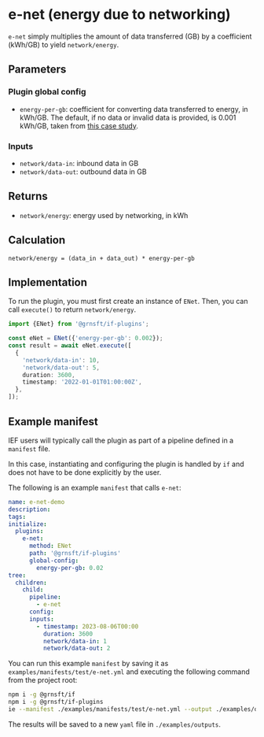 # e-net (energy due to networking)

`e-net` simply multiplies the amount of data transferred (GB) by a coefficient (kWh/GB) to yield `network/energy`.

## Parameters

### Plugin global config

- `energy-per-gb`: coefficient for converting data transferred to energy, in kWh/GB. The default, if no data or invalid data is provided, is 0.001 kWh/GB, taken from [this case study](https://github.com/Green-Software-Foundation/sci-guide/blob/dev/use-case-submissions/msft-eShoppen.md).

### Inputs

- `network/data-in`: inbound data in GB
- `network/data-out`: outbound data in GB

## Returns

- `network/energy`: energy used by networking, in kWh

## Calculation

```psuedocode
network/energy = (data_in + data_out) * energy-per-gb
```

## Implementation

To run the plugin, you must first create an instance of `ENet`. Then, you can call `execute()` to return `network/energy`.

```typescript
import {ENet} from '@grnsft/if-plugins';

const eNet = ENet({'energy-per-gb': 0.002});
const result = await eNet.execute([
  {
    'network/data-in': 10,
    'network/data-out': 5,
    duration: 3600,
    timestamp: '2022-01-01T01:00:00Z',
  },
]);
```

## Example manifest

IEF users will typically call the plugin as part of a pipeline defined in
a `manifest` file.

In this case, instantiating and configuring the plugin is
handled by `if` and does not have to be done explicitly by
the user.

The following is an example `manifest` that calls `e-net`:

```yaml
name: e-net-demo
description:
tags:
initialize:
  plugins:
    e-net:
      method: ENet
      path: '@grnsft/if-plugins'
      global-config:
        energy-per-gb: 0.02
tree:
  children:
    child:
      pipeline:
        - e-net
      config:
      inputs:
        - timestamp: 2023-08-06T00:00
          duration: 3600
          network/data-in: 1
          network/data-out: 2
```

You can run this example `manifest` by saving it as `examples/manifests/test/e-net.yml` and executing the following command from the project root:

```sh
npm i -g @grnsft/if
npm i -g @grnsft/if-plugins
ie --manifest ./examples/manifests/test/e-net.yml --output ./examples/outputs/e-net.yml
```

The results will be saved to a new `yaml` file in `./examples/outputs`.
